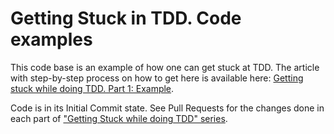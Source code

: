 # Getting Stuck in TDD. Code examples

This code base is an example of how one can get stuck at TDD. The article with step-by-step process on how to get here is available here: [Getting stuck while doing TDD. Part 1: Example](http://tddfellow.com/blog/2016/08/30/getting-stuck-while-doing-tdd-part-1-example/).

Code is in its Initial Commit state. See Pull Requests for the changes done in each part of ["Getting Stuck while doing TDD" series](http://www.tddfellow.com/blog/categories/getting-stuck-while-doing-tdd/).
